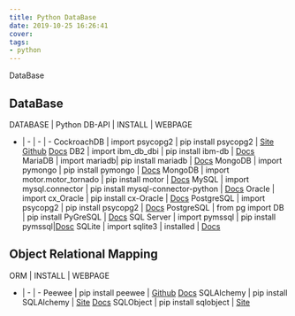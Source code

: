 ```yaml
---
title: Python DataBase
date: 2019-10-25 16:26:41
cover:
tags:
- python
---
```


DataBase

<!-- more -->

## DataBase

DATABASE | Python DB-API | INSTALL | WEBPAGE
- | - | - | -
CockroachDB | import psycopg2 | pip install psycopg2 | [Site](https://www.cockroachlabs.com/) [Github](https://github.com/cockroachdb/cockroach) [Docs](https://cockroachlabs.com/docs/stable/)
DB2 | import ibm_db_dbi | pip install ibm-db | [Docs](https://github.com/ibmdb/python-ibmdb)
MariaDB | import mariadb| pip install mariadb | [Docs](https://github.com/mariadb-corporation/mariadb-connector-python/wiki)
MongoDB | import pymongo | pip install pymongo | [Docs](https://api.mongodb.com/python/current)
MongoDB | import motor.motor_tornado |  pip install motor | [Docs](https://motor.readthedocs.io/)
MySQL | import mysql.connector | pip install mysql-connector-python | [Docs](https://dev.mysql.com/doc/connector-python/en/)
Oracle | import cx_Oracle | pip install cx-Oracle | [Docs](https://oracle.github.io/python-cx_Oracle/)
PostgreSQL | import psycopg2 | pip install psycopg2 | [Docs](http://initd.org/psycopg/docs/)
PostgreSQL | from pg import DB | pip install PyGreSQL | [Docs](http://www.pygresql.org/contents/index.html)
SQL Server | import pymssql | pip install pymssql|[Dosc](https://pymssql.readthedocs.io/en/latest/)
SQLite | import sqlite3 | installed | [Docs](https://docs.python.org/3/library/sqlite3.html)

## Object Relational Mapping

ORM | INSTALL | WEBPAGE
- | - | -
Peewee | pip install peewee | [Github](https://github.com/coleifer/peewee) [Docs](http://docs.peewee-orm.com/en/latest/)
SQLAlchemy | pip install SQLAlchemy | [Site](https://www.sqlalchemy.org/) [Docs](https://docs.sqlalchemy.org/)
SQLObject | pip install sqlobject | [Site](http://www.sqlobject.org/)
